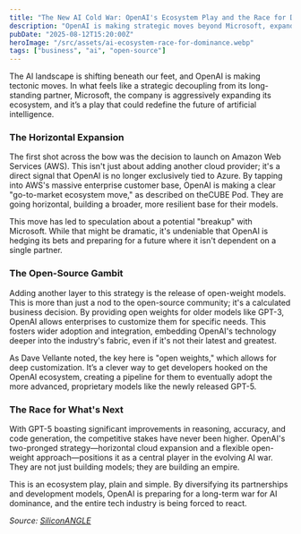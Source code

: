 ```yaml
---
title: "The New AI Cold War: OpenAI's Ecosystem Play and the Race for Dominance"
description: "OpenAI is making strategic moves beyond Microsoft, expanding its ecosystem to AWS and releasing open-weight models. Is this the start of a new, decentralized era for AI, or a calculated hedge in the high-stakes race for market dominance?"
pubDate: "2025-08-12T15:20:00Z"
heroImage: "/src/assets/ai-ecosystem-race-for-dominance.webp"
tags: ["business", "ai", "open-source"]
---
```


The AI landscape is shifting beneath our feet, and OpenAI is making tectonic moves. In what feels like a strategic decoupling from its long-standing partner, Microsoft, the company is aggressively expanding its ecosystem, and it’s a play that could redefine the future of artificial intelligence.

### The Horizontal Expansion

The first shot across the bow was the decision to launch on Amazon Web Services (AWS). This isn't just about adding another cloud provider; it's a direct signal that OpenAI is no longer exclusively tied to Azure. By tapping into AWS's massive enterprise customer base, OpenAI is making a clear "go-to-market ecosystem move," as described on theCUBE Pod. They are going horizontal, building a broader, more resilient base for their models.

This move has led to speculation about a potential "breakup" with Microsoft. While that might be dramatic, it's undeniable that OpenAI is hedging its bets and preparing for a future where it isn't dependent on a single partner.

### The Open-Source Gambit

Adding another layer to this strategy is the release of open-weight models. This is more than just a nod to the open-source community; it's a calculated business decision. By providing open weights for older models like GPT-3, OpenAI allows enterprises to customize them for specific needs. This fosters wider adoption and integration, embedding OpenAI's technology deeper into the industry's fabric, even if it's not their latest and greatest.

As Dave Vellante noted, the key here is "open weights," which allows for deep customization. It’s a clever way to get developers hooked on the OpenAI ecosystem, creating a pipeline for them to eventually adopt the more advanced, proprietary models like the newly released GPT-5.

### The Race for What's Next

With GPT-5 boasting significant improvements in reasoning, accuracy, and code generation, the competitive stakes have never been higher. OpenAI's two-pronged strategy—horizontal cloud expansion and a flexible open-weight approach—positions it as a central player in the evolving AI war. They are not just building models; they are building an empire.

This is an ecosystem play, plain and simple. By diversifying its partnerships and development models, OpenAI is preparing for a long-term war for AI dominance, and the entire tech industry is being forced to react.

*Source: [SiliconANGLE](https://siliconangle.com/2025/08/11/openai-ecosystem-play-nvidias-open-source-ai-dominance-thecubepod/)*
